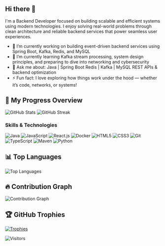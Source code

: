 ## Hi there 👋

I'm a Backend Developer focused on building scalable and efficient systems using modern technologies. I enjoy solving real-world problems through clean architecture and reliable backend services that power seamless user experiences.

- 🔭 I’m currently working on building event-driven backend services using Spring Boot, Kafka, Redis, and MySQL
- 🌱 I’m currently learning Kafka stream processing, system design principles, and preparing to dive into networking and cybersecurity
- 💬 Ask me about:
  Java | Spring Boot
  Redis | Kafka | MySQL
  REST APIs & backend optimization
- ⚡ Fun fact: I love exploring how things work under the hood — whether it’s code, networks, or systems!

## 🚀 My Progress Overview
![GitHub Stats](https://github-readme-stats.vercel.app/api?username=Prince-Bknd&show_icons=true&hide_title=true&count_private=true&include_all_commits=true&theme=tokyonight)
![GitHub Streak](https://github-readme-streak-stats.herokuapp.com/?user=Prince-Bknd&theme=tokyonight)

### Skills & Technologies
![Java](https://img.shields.io/badge/Java-007399?style=for-the-badge&logo=java&logoColor=white&color=222)
![JavaScript](https://img.shields.io/badge/JavaScript-F7DF1E?style=for-the-badge&logo=javascript&logoColor=black&color=222)
![React.js](https://img.shields.io/badge/React-61DAFB?style=for-the-badge&logo=react&logoColor=white&color=222)
![Docker](https://img.shields.io/badge/Docker-2496ED?style=for-the-badge&logo=docker&logoColor=white&color=222)
![HTML5](https://img.shields.io/badge/HTML5-E34F26?style=for-the-badge&logo=html5&logoColor=white&color=222)
![CSS3](https://img.shields.io/badge/CSS3-1572B6?style=for-the-badge&logo=css3&logoColor=white&color=222)
![Git](https://img.shields.io/badge/Git-F05032?style=for-the-badge&logo=git&logoColor=white&color=222)
![TypeScript](https://img.shields.io/badge/TypeScript-3178C6?style=for-the-badge&logo=typescript&logoColor=white&color=222)
![Maven](https://img.shields.io/badge/Maven-009CDE?style=for-the-badge&logo=apache-maven&logoColor=white&color=222)
![Python](https://img.shields.io/badge/Python-3776AB?style=for-the-badge&logo=python&logoColor=white&color=222)

## 📊 Top Languages
![Top Languages](https://github-readme-stats.vercel.app/api/top-langs/?username=Prince-Bknd&layout=compact&theme=tokyonight)

## 🔥 Contribution Graph
![Contribution Graph](https://github-readme-activity-graph.vercel.app/graph?username=Prince-Bknd&theme=tokyo-night)

## 🏆 GitHub Trophies
[![Trophies](https://github-profile-trophy.vercel.app/?username=Prince-Bknd&theme=tokyonight&no-frame=true&no-bg=true&margin-w=15&row=1&column=10)](https://github.com/Prince-Bknd)

![Visitors](https://komarev.com/ghpvc/?username=Prince-Bknd&color=blue)
